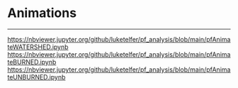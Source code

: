 # Animations
------------

https://nbviewer.jupyter.org/github/luketelfer/pf_analysis/blob/main/pfAnimateWATERSHED.ipynb
https://nbviewer.jupyter.org/github/luketelfer/pf_analysis/blob/main/pfAnimateBURNED.ipynb
https://nbviewer.jupyter.org/github/luketelfer/pf_analysis/blob/main/pfAnimateUNBURNED.ipynb
